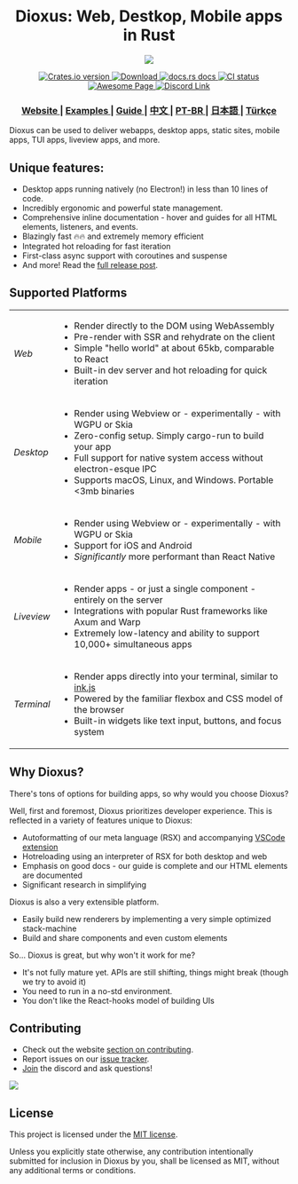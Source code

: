 <p align="center">
  <h1 align="center">Dioxus: Web, Destkop, Mobile apps in Rust</h1>

  <p align="center">
    <img src="./notes/dioxus_splash.avif">
    <!-- <img src="./notes/header.svg"> -->
    <!-- <img src="~/Downloads/dioxus_splash.png"> -->
  </p>
</p>



<div align="center">
  <!-- Crates version -->
  <a href="https://crates.io/crates/dioxus">
    <img src="https://img.shields.io/crates/v/dioxus.svg?style=flat-square"
    alt="Crates.io version" />
  </a>
  <!-- Downloads -->
  <a href="https://crates.io/crates/dioxus">
    <img src="https://img.shields.io/crates/d/dioxus.svg?style=flat-square"
      alt="Download" />
  </a>
  <!-- docs -->
  <a href="https://docs.rs/dioxus">
    <img src="https://img.shields.io/badge/docs-latest-blue.svg?style=flat-square"
      alt="docs.rs docs" />
  </a>
  <!-- CI -->
  <a href="https://github.com/jkelleyrtp/dioxus/actions">
    <img src="https://github.com/dioxuslabs/dioxus/actions/workflows/main.yml/badge.svg"
      alt="CI status" />
  </a>

  <!--Awesome -->
  <a href="https://dioxuslabs.com/awesome">
    <img src="https://cdn.rawgit.com/sindresorhus/awesome/d7305f38d29fed78fa85652e3a63e154dd8e8829/media/badge.svg" alt="Awesome Page" />
  </a>
  <!-- Discord -->
  <a href="https://discord.gg/XgGxMSkvUM">
    <img src="https://img.shields.io/discord/899851952891002890.svg?logo=discord&style=flat-square" alt="Discord Link" />
  </a>
</div>

<div align="center">
  <h3>
    <a href="https://dioxuslabs.com"> Website </a>
    <span> | </span>
    <a href="https://github.com/DioxusLabs/example-projects"> Examples </a>
    <span> | </span>
    <a href="https://dioxuslabs.com/learn/0.4/guide"> Guide </a>
    <span> | </span>
    <a href="https://github.com/DioxusLabs/dioxus/blob/main/translations/zh-cn/README.md"> 中文 </a>
    <span> | </span>
    <a href="https://github.com/DioxusLabs/dioxus/blob/main/translations/pt-br/README.md"> PT-BR </a>
    <span> | </span>
    <a href="https://github.com/DioxusLabs/dioxus/blob/main/translations/ja-jp/README.md"> 日本語 </a>
    <span> | </span>
    <a href="https://github.com/DioxusLabs/dioxus/blob/main/translations/tr-tr"> Türkçe </a>
  </h3>
</div>


<!-- > [!WARNING]
> Dioxus 0.5 (currently in master) contains massive breaking changes and is not compatible with Dioxus 0.4

Dioxus is a simple yet powerful framework for building cross-platform user interfaces in Rust. -->

<!-- ```rust
fn app() -> Element {
    let mut count = use_signal(|| 0);

    rsx! {
        h1 { "High-Five counter: {count}" }
        button { onclick: move |_| count += 1, "Up high!" }
        button { onclick: move |_| count -= 1, "Down low!" }
    }
}
``` -->

Dioxus can be used to deliver webapps, desktop apps, static sites, mobile apps, TUI apps, liveview apps, and more.

## Unique features:
- Desktop apps running natively (no Electron!) in less than 10 lines of code.
- Incredibly ergonomic and powerful state management.
- Comprehensive inline documentation - hover and guides for all HTML elements, listeners, and events.
- Blazingly fast 🔥🔥 and extremely memory efficient
- Integrated hot reloading for fast iteration
- First-class async support with coroutines and suspense
- And more! Read the [full release post](https://dioxuslabs.com/blog/introducing-dioxus/).

## Supported Platforms
<div align="center">
  <table style="width:100%">
    <tr>
      <td><em>Web</em></td>
      <td>
        <ul>
          <li>Render directly to the DOM using WebAssembly</li>
          <li>Pre-render with SSR and rehydrate on the client</li>
          <li>Simple "hello world" at about 65kb, comparable to React</li>
          <li>Built-in dev server and hot reloading for quick iteration</li>
        </ul>
      </td>
    </tr>
    <tr>
      <td><em>Desktop</em></td>
      <td>
        <ul>
          <li>Render using Webview or - experimentally - with WGPU or Skia </li>
          <li>Zero-config setup. Simply cargo-run to build your app </li>
          <li>Full support for native system access without electron-esque IPC </li>
          <li>Supports macOS, Linux, and Windows. Portable <3mb binaries </li>
        </ul>
      </td>
    </tr>
    <tr>
      <td><em>Mobile</em></td>
      <td>
        <ul>
          <li>Render using Webview or - experimentally - with WGPU or Skia </li>
          <li>Support for iOS and Android </li>
          <li><em>Significantly</em> more performant than React Native </li>
        </ul>
      </td>
    </tr>
    <tr>
      <td><em>Liveview</em></td>
      <td>
        <ul>
          <li>Render apps - or just a single component - entirely on the server</li>
          <li>Integrations with popular Rust frameworks like Axum and Warp</li>
          <li>Extremely low-latency and ability to support 10,000+ simultaneous apps</li>
        </ul>
      </td>
    </tr>
    <tr>
      <td><em>Terminal</em></td>
      <td>
        <ul>
          <li>Render apps directly into your terminal, similar to <a href="https://github.com/vadimdemedes/ink"> ink.js</a></li>
          <li>Powered by the familiar flexbox and CSS model of the browser</li>
          <li>Built-in widgets like text input, buttons, and focus system</li>
        </ul>
      </td>
    </tr>
  </table>
</div>

## Why Dioxus?
There's tons of options for building apps, so why would you choose Dioxus?

Well, first and foremost, Dioxus prioritizes developer experience. This is reflected in a variety of features unique to Dioxus:

- Autoformatting of our meta language (RSX) and accompanying [VSCode extension](https://marketplace.visualstudio.com/items?itemName=DioxusLabs.dioxus)
- Hotreloading using an interpreter of RSX for both desktop and web
- Emphasis on good docs - our guide is complete and our HTML elements are documented
- Significant research in simplifying

Dioxus is also a very extensible platform.

- Easily build new renderers by implementing a very simple optimized stack-machine
- Build and share components and even custom elements

So... Dioxus is great, but why won't it work for me?
- It's not fully mature yet. APIs are still shifting, things might break (though we try to avoid it)
- You need to run in a no-std environment.
- You don't like the React-hooks model of building UIs


## Contributing
- Check out the website [section on contributing](https://dioxuslabs.com/learn/0.4/contributing).
- Report issues on our [issue tracker](https://github.com/dioxuslabs/dioxus/issues).
- [Join](https://discord.gg/XgGxMSkvUM) the discord and ask questions!


<a href="https://github.com/dioxuslabs/dioxus/graphs/contributors">
  <img src="https://contrib.rocks/image?repo=dioxuslabs/dioxus&max=30&columns=10" />
</a>

## License
This project is licensed under the [MIT license].

[mit license]: https://github.com/DioxusLabs/dioxus/blob/master/LICENSE-MIT

Unless you explicitly state otherwise, any contribution intentionally submitted
for inclusion in Dioxus by you, shall be licensed as MIT, without any additional
terms or conditions.
